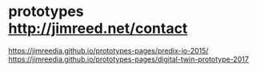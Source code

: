 # prototypes http://jimreed.net/contact
https://jimreedia.github.io/prototypes-pages/predix-io-2015/
https://jimreedia.github.io/prototypes-pages/digital-twin-prototype-2017